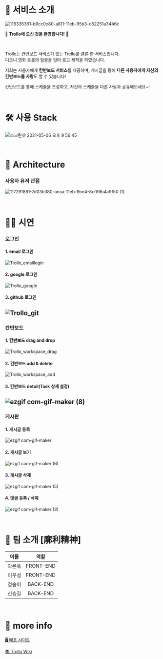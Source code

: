 # 👾 서비스 소개

![116335361-b9cc0c80-a811-11eb-95b3-d52251a3446c](https://user-images.githubusercontent.com/77570843/117294715-ec2ed700-aead-11eb-9e38-88c2ee03a879.jpg)

🎉 **Trollo에 오신 것을 환영합니다!** 🎉

<br/>

Trollo는 칸반보드 서비스가 있는 Trello를 클론 한 서비스입니다.    
디즈니 영화 트롤의 얼굴을 담아 로고 제작을 하였습니다.   

저희는 사용자에게 **칸반보드 서비스**를 제공하며, 게시글을 통해 **다른 사용자에게 자신의 칸반보드를 자랑**도 할 수 있습니다!   

칸반보드를 통해 스케줄을 조성하고, 자신의 스케줄을 다른 사람과 공유해보세요~!  

<br/>

# 🛠 사용 Stack

![스크린샷 2021-05-06 오후 9 56 45](https://user-images.githubusercontent.com/77570843/117301812-f9e85a80-aeb5-11eb-95f2-a3a7c3572f8c.png)

<br/>

# 🚗 Architecture

### 사용자 유저 관점
![117291881-7d03b380-aeaa-11eb-9be4-8cf89b4a9f50 (1)](https://user-images.githubusercontent.com/77570843/117356792-1d7bc700-aeef-11eb-837f-ceada8c82e9c.jpg)

<br/>

# 🧑‍💻 시연

### 로그인
#### 1. email 로그인
![Trollo_emaillogin](https://user-images.githubusercontent.com/77570843/117352040-70eb1680-aee9-11eb-89b5-6539e4f8f8fc.gif)
#### 2. google 로그인
![Trollo_google](https://user-images.githubusercontent.com/77570843/117352056-76e0f780-aee9-11eb-81b6-cbb223015b77.gif)
#### 3. github 로그인
![Trollo_git](https://user-images.githubusercontent.com/77570843/117352048-747e9d80-aee9-11eb-9c6e-5c25bb5005e0.gif)
---

### 칸반보드

#### 1. 칸반보드 drag and drop
![Trollo_workspace_drag](https://user-images.githubusercontent.com/77570843/117354030-d6d89d80-aeeb-11eb-82dd-b1b2ce0a2142.gif)
#### 2. 칸반보드 add & delete
![Trollo_workspace_add](https://user-images.githubusercontent.com/77570843/117352175-a132b500-aee9-11eb-8962-82a0b4cdf7b6.gif)
#### 3. 칸반보드 detail(Task 상세 설정)
![ezgif com-gif-maker (8)](https://user-images.githubusercontent.com/77570843/117364107-7734bf00-aef8-11eb-9eda-67b21cee693b.gif)
---

### 게시판

#### 1. 게시글 등록
![ezgif com-gif-maker](https://user-images.githubusercontent.com/77570843/117361689-5323ae80-aef5-11eb-8f7e-f810d2778cef.gif)
#### 2. 게시글 보기
![ezgif com-gif-maker (6)](https://user-images.githubusercontent.com/77570843/117364039-64ba8580-aef8-11eb-986b-2cac61ac0698.gif)
#### 3. 게시글 삭제
![ezgif com-gif-maker (5)](https://user-images.githubusercontent.com/77570843/117363778-01305800-aef8-11eb-8361-8bcc6901b8c2.gif)
#### 4. 댓글 등록 / 삭제
![ezgif com-gif-maker (3)](https://user-images.githubusercontent.com/77570843/117363550-b0b8fa80-aef7-11eb-864b-1282de754dfd.gif)

<br/>

# 🌟 팀 소개 [廓利精神]
|이름|역할|
|:---:|:---:|
|곽은욱|FRONT-END|
|이우성|FRONT-END|
|정송이|BACK-END|
|신승길|BACK-END|

<br/>

# 🌸 more info

[🖥  배포 사이트](https://trollo.site)

[📚  Trollo Wiki](https://github.com/codestates/Trollo-client/wiki)
